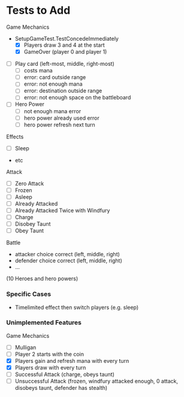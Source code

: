 # Tests to Add

Game Mechanics

- SetupGameTest.TestConcedeImmediately
  - [x] Players draw 3 and 4 at the start
  - [x] GameOver (player 0 and player 1)
- [ ] Play card (left-most, middle, right-most)
  - [ ] costs mana
  - [ ] error: card outside range
  - [ ] error: not enough mana
  - [ ] error: destination outside range
  - [ ] error: not enough space on the battleboard
- [ ] Hero Power
  - [ ] not enough mana error
  - [ ] hero power already used error
  - [ ] hero power refresh next turn

Effects

- [ ] Sleep
- etc

Attack

- [ ] Zero Attack
- [ ] Frozen
- [ ] Asleep
- [ ] Already Attacked
- [ ] Already Attacked Twice with Windfury
- [ ] Charge
- [ ] Disobey Taunt
- [ ] Obey Taunt

Battle

- attacker choice correct (left, middle, right)
- defender choice correct (left, middle, right)
- ...

(10 Heroes and hero powers)

### Specific Cases

- Timelimited effect then switch players (e.g. sleep)



### Unimplemented Features

Game Mechanics

- [ ] Mulligan
- [ ] Player 2 starts with the coin
- [x] Players gain and refresh mana with every turn
- [x] Players draw with every turn
- [ ] Successful Attack (charge, obeys taunt)
- [ ] Unsuccessful Attack (frozen, windfury attacked enough, 0 attack, disobeys taunt, defender has stealth)
